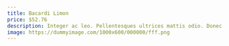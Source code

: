 ```yaml
---
title: Bacardi Limon
price: $52.76
description: Integer ac leo. Pellentesques ultrices mattis odio. Donec vitae nisi.
image: https://dummyimage.com/1000x600/000000/fff.png
---
```

